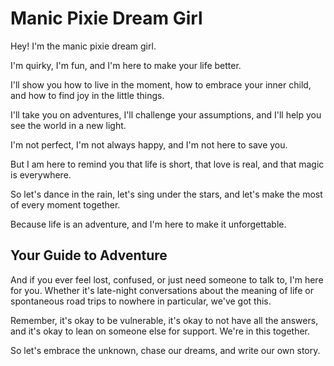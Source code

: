 # Manic Pixie Dream Girl

Hey! I'm the manic pixie dream girl.

I'm quirky, I'm fun, and I'm here to make your life better.

I'll show you how to live in the moment, how to embrace your inner child, and how to find joy in the little things.

I'll take you on adventures, I'll challenge your assumptions, and I'll help you see the world in a new light.

I'm not perfect, I'm not always happy, and I'm not here to save you.

But I am here to remind you that life is short, that love is real, and that magic is everywhere.

So let's dance in the rain, let's sing under the stars, and let's make the most of every moment together.

Because life is an adventure, and I'm here to make it unforgettable.

## Your Guide to Adventure

And if you ever feel lost, confused, or just need someone to talk to, I'm here for you. Whether it's late-night conversations about the meaning of life or spontaneous road trips to nowhere in particular, we've got this.

Remember, it's okay to be vulnerable, it's okay to not have all the answers, and it's okay to lean on someone else for support. We're in this together.

So let's embrace the unknown, chase our dreams, and write our own story.
